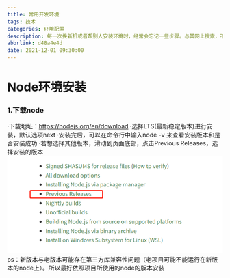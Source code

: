 ```yaml
---
title: 常用开发环境
tags: 技术
categories: 环境配置
description: 每一次换新机或者帮别人安装环境时，经常会忘记一些步骤。与其网上搜索，不如自己整合一下，需要时打开博客浏览
abbrlink: d48a4e4d
date: 2021-12-01 09:30:00
---
```


# Node环境安装

### 1.下载node

·下载地址：https://nodejs.org/en/download
·选择LTS(最新稳定版本)进行安装，默认选项next
·安装完后，可以在命令行中输入node -v 来查看安装版本和是否安装成功
·若想选择其他版本，滑动到页面底部，点击Previous Releases，选择安装的版本
<img src="/images/custom/20211201/post-node-choose-pre.jpg" style="margin-left: unset" alt="node" title="">
ps：新版本与老版本可能存在第三方库兼容性问题（老项目可能不能运行在新版本的node上）。所以最好依照项目所使用的node的版本安装
